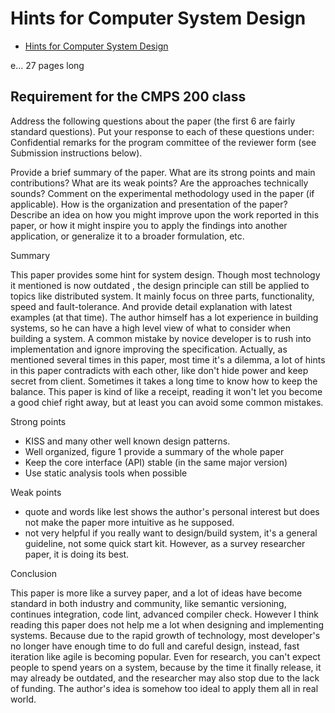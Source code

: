 # Hints for Computer System Design

- [Hints for Computer System Design](https://www.microsoft.com/en-us/research/publication/hints-for-computer-system-design/)

e... 27 pages long

## Requirement for the CMPS 200 class

Address the following questions about the paper (the first 6 are fairly standard questions). Put your response to each of these questions under: Confidential remarks for the program committee of the reviewer form (see Submission instructions below).

Provide a brief summary of the paper.
What are its strong points and main contributions?
What are its weak points?
Are the approaches technically sounds?
Comment on the experimental methodology used in the paper (if applicable).
How is the organization and presentation of the paper?
Describe an idea on how you might improve upon the work reported in this paper, or how it might inspire you to apply the findings into another application, or generalize it to a broader formulation, etc.

Summary

This paper provides some hint for system design.
Though most technology it mentioned is now outdated , the design principle can still be applied to topics like distributed system.
It mainly focus on three parts, functionality, speed and fault-tolerance.
And provide detail explanation with latest examples (at that time).
The author himself has a lot experience in building systems, so he can have a high level view of what to consider when building a system.
A common mistake by novice developer is to rush into implementation and ignore improving the specification.
Actually, as mentioned several times in this paper, most time it's a dilemma, a lot of hints in this paper contradicts with
each other, like don't hide power and keep secret from client. Sometimes it takes a long time to know how to keep the balance.
This paper is kind of like a receipt, reading it won't let you become a good chief right away, but at least you can avoid some
common mistakes.

Strong points

- KISS and many other well known design patterns.
- Well organized, figure 1 provide a summary of the whole paper
- Keep the core interface (API) stable (in the same major version)
- Use static analysis tools when possible

Weak points

- quote and words like lest shows the author's personal interest but does not make the paper more intuitive as he supposed.
- not very helpful if you really want to design/build system, it's a general guideline, not some quick start kit. However, as a survey researcher paper, it is doing its best.

Conclusion

This paper is more like a survey paper, and a lot of ideas have become standard in both industry and community, like
semantic versioning, continues integration, code lint, advanced compiler check. However I think reading this paper does
not help me a lot when designing and implementing systems. Because due to the rapid growth of technology, most developer's
no longer have enough time to do full and careful design, instead, fast iteration like agile is becoming popular.
Even for research, you can't expect people to spend years on a system, because by the time it finally release, it may already
be outdated, and the researcher may also stop due to the lack of funding.
The author's idea is somehow too ideal to apply them all in real world.
